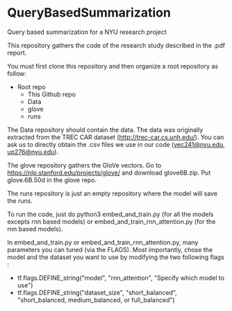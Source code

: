 # QueryBasedSummarization
Query based summarization for a NYU research project

This repository gathers the code of the research study described in the .pdf report.

You must first clone this repository and then organize a root repository as follow:

- Root repo
  - This Github repo
  - Data
  - glove
  - runs

The Data repository should contain the data. The data was originally extracted from the TREC CAR dataset (http://trec-car.cs.unh.edu/). You can ask us to directly obtain the .csv files we use in our code (vec241@nyu.edu, up276@nyu.edu).

The glove repository gathers the GloVe vectors. Go to https://nlp.stanford.edu/projects/glove/ and download glove6B.zip. Put glove.6B.50d in the glove repo.

The runs repository is just an empty repository where the model will save the runs. 

To run the code, just do python3 embed_and_train.py (for all the models excepts rnn based models) or embed_and_train_rnn_attention.py (for the rnn based models).

In embed_and_train.py or embed_and_train_rnn_attention.py, many parameters you can tuned (via the FLAGS). Most importantly, chose the model and the dataset you want to use by modifying the two following flags :
- tf.flags.DEFINE_string("model", "rnn_attention", "Specify which model to use")
- tf.flags.DEFINE_string("dataset_size", "short_balanced", "short_balanced, medium_balanced, or full_balanced")
